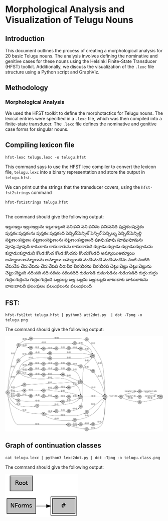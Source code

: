 # Morphological Analysis and Visualization of Telugu Nouns

## Introduction

This document outlines the process of creating a morphological analysis for 20 basic Telugu nouns. The analysis involves defining the nominative and genitive cases for these nouns using the Helsinki Finite-State Transducer (HFST) toolkit. Additionally, we discuss the visualization of the `.lexc` file structure using a Python script and GraphViz.

## Methodology

### Morphological Analysis

We used the HFST toolkit to define the morphotactics for Telugu nouns. The lexical entries were specified in a `.lexc` file, which was then compiled into a finite-state transducer. The `.lexc` file defines the nominative and genitive case forms for singular nouns.

## Compiling lexicon file
```
hfst-lexc telugu.lexc -o telugu.hfst

```
This command says to use the HFST lexc compiler to convert the lexicon file, `telugu.lexc` into a binary representation and store the output in `telugu.hfst`. 

We can print out the strings that the transducer covers, using the `hfst-fst2strings` command
```
hfst-fst2strings telugu.hfst
 
```

The command should give the following output: 

ఇల్లు<noun><singular><nominative>:ఇల్లు
ఇల్లు<noun><singular><genitive>:ఇల్లును
ఇల్లు<noun>:ఇల్లుది
పని<noun><singular><nominative>:పని
పని<noun><singular><genitive>:పనిను
పని<noun>:పనిది
పుస్తకం<noun><singular><nominative>:పుస్తకం
పుస్తకం<noun><singular><genitive>:పుస్తకంను
పుస్తకం<noun>:పుస్తకంది
పెన్సిల్<noun><singular><nominative>:పెన్సిల్
పెన్సిల్<noun><singular><genitive>:పెన్సిల్ను
పెన్సిల్<noun>:పెన్సిల్ది
పట్టణం<noun><singular><nominative>:పట్టణం
పట్టణం<noun><singular><genitive>:పట్టణంను
పట్టణం<noun>:పట్టణంది
పూవు<noun><singular><nominative>:పూవు
పూవు<noun><singular><genitive>:పూవును
పూవు<noun>:పూవుది
కారు<noun><singular><nominative>:కారు
కారు<noun><singular><genitive>:కారును
కారు<noun>:కారుది
కుర్రాడు<noun><singular><nominative>:కుర్రాడు
కుర్రాడు<noun><singular><genitive>:కుర్రాడును
కుర్రాడు<noun>:కుర్రాడుది
కొండ<noun><singular><nominative>:కొండ
కొండ<noun><singular><genitive>:కొండను
కొండ<noun>:కొండది
అమ్మాయి<noun><singular><nominative>:అమ్మాయి
అమ్మాయి<noun><singular><genitive>:అమ్మాయిను
అమ్మాయి<noun>:అమ్మాయిది
వంటి<noun><singular><nominative>:వంటి
వంటి<noun><singular><genitive>:వంటిను
వంటి<noun>:వంటిది
చేప<noun><singular><nominative>:చేప
చేప<noun><singular><genitive>:చేపను
చేప<noun>:చేపది
చీర<noun><singular><nominative>:చీర
చీర<noun><singular><genitive>:చీరను
చీర<noun>:చీరది
చెట్టు<noun><singular><nominative>:చెట్టు
చెట్టు<noun><singular><genitive>:చెట్టును
చెట్టు<noun>:చెట్టుది
నది<noun><singular><nominative>:నది
నది<noun><singular><genitive>:నదిను
నది<noun>:నదిది
గుడి<noun><singular><nominative>:గుడి
గుడి<noun><singular><genitive>:గుడిను
గుడి<noun>:గుడిది
గుర్రం<noun><singular><nominative>:గుర్రం
గుర్రం<noun><singular><genitive>:గుర్రంను
గుర్రం<noun>:గుర్రంది
బల్ల<noun><singular><nominative>:బల్ల
బల్ల<noun><singular><genitive>:బల్లను
బల్ల<noun>:బల్లది
బాట<noun><singular><nominative>:బాట
బాట<noun><singular><genitive>:బాటను
బాట<noun>:బాటది
ఫలం<noun><singular><nominative>:ఫలం
ఫలం<noun><singular><genitive>:ఫలంను
ఫలం<noun>:ఫలంది

## FST: 
```
hfst-fst2txt telugu.hfst | python3 att2dot.py  | dot -Tpng -o telugu.png
```
The command should give the following output: 

![FST Output](./telugu.png)

## Graph of continuation classes

```
cat telugu.lexc | python3 lexc2dot.py | dot -Tpng -o telugu.class.png
```

The command should give the following output: 

![FST Graph](./telugu.class.png)
